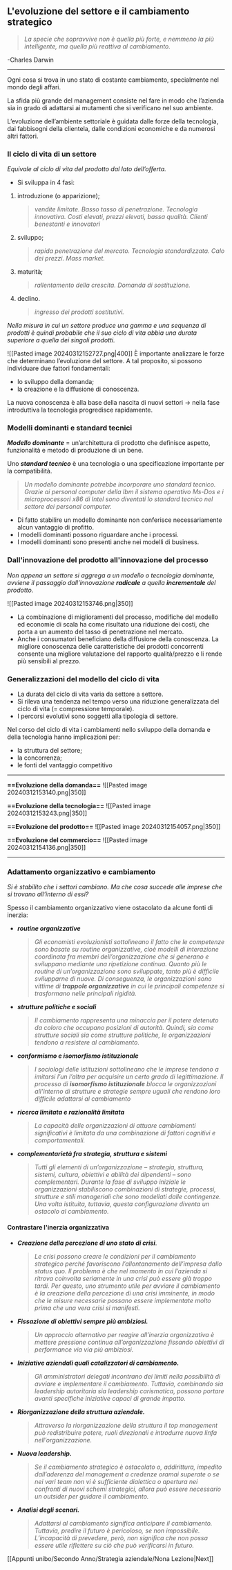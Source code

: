 ## L'evoluzione del settore e il cambiamento strategico
>_La specie che sopravvive non è quella più forte, e nemmeno la più intelligente, ma quella più reattiva al cambiamento._ 

\-Charles Darwin

---
Ogni cosa si trova in uno stato di costante cambiamento, specialmente nel mondo degli affari. 

La sfida più grande del management consiste nel fare in modo che l’azienda sia in grado di adattarsi ai mutamenti che si verificano nel suo ambiente. 

L’evoluzione dell’ambiente settoriale è guidata dalle forze della tecnologia, dai fabbisogni della clientela, dalle condizioni economiche e da numerosi altri fattori.
### Il ciclo di vita di un settore
_Equivale al ciclo di vita del prodotto dal lato dell’offerta._ 
- Si sviluppa in 4 fasi: 
1. introduzione (o apparizione); 
	>_vendite limitate. Basso tasso di penetrazione. Tecnologia innovativa. Costi elevati, prezzi elevati, bassa qualità. Clienti benestanti e innovatori_
2. sviluppo;
	>_rapida penetrazione del mercato. Tecnologia standardizzata. Calo dei prezzi. Mass market._
1. maturità;
	>_rallentamento della crescita. Domanda di sostituzione._
1. declino.
	>_ingresso dei prodotti sostitutivi._

_Nella misura in cui un settore produce una gamma e una sequenza di prodotti è quindi probabile che il suo ciclo di vita abbia una durata superiore a quella dei singoli prodotti._

![[Pasted image 20240312152727.png|400]]
È importante analizzare le forze che determinano l’evoluzione del settore. A tal proposito, si possono individuare due fattori fondamentali: 
- lo sviluppo della domanda; 
- la creazione e la diffusione di conoscenza.

La nuova conoscenza è alla base della nascita di nuovi settori -> nella fase introduttiva la tecnologia progredisce rapidamente.
### Modelli dominanti e standard tecnici
_**Modello dominante**_ = un’architettura di prodotto che definisce aspetto, funzionalità e metodo di produzione di un bene. 

Uno _**standard tecnico**_ è una tecnologia o una specificazione importante per la compatibilità.

>_Un modello dominante potrebbe incorporare uno standard tecnico. Grazie ai personal computer della Ibm il sistema operativo Ms-Dos e i microprocessori x86 di Intel sono diventati lo standard tecnico nel settore dei personal computer._

- Di fatto stabilire un modello dominante non conferisce necessariamente alcun vantaggio di profitto. 
- I modelli dominanti possono riguardare anche i processi. 
- I modelli dominanti sono presenti anche nei modelli di business.
### Dall'innovazione del prodotto all'innovazione del processo
_Non appena un settore si aggrega a un modello o tecnologia dominante, avviene il passaggio dall’innovazione **radicale** a quella **incrementale** del prodotto._

![[Pasted image 20240312153746.png|350]]
- La combinazione di miglioramenti del processo, modifiche del modello ed economie di scala ha come risultato una riduzione dei costi, che porta a un aumento del tasso di penetrazione nel mercato. 
- Anche i consumatori beneficiano della diffusione della conoscenza. La migliore conoscenza delle caratteristiche dei prodotti concorrenti consente una migliore valutazione del rapporto qualità/prezzo e li rende più sensibili al prezzo.

### Generalizzazioni del modello del ciclo di vita
- La durata del ciclo di vita varia da settore a settore. 
- Si rileva una tendenza nel tempo verso una riduzione generalizzata del ciclo di vita (= compressione temporale). 
- I percorsi evolutivi sono soggetti alla tipologia di settore.

Nel corso del ciclo di vita i cambiamenti nello sviluppo della domanda e della tecnologia hanno implicazioni per: 
- la struttura del settore; 
- la concorrenza; 
- le fonti del vantaggio competitivo

---
**==Evoluzione della domanda==**
![[Pasted image 20240312153140.png|350]]

**==Evoluzione della tecnologia==**
![[Pasted image 20240312153243.png|350]]

**==Evoluzione del prodotto==**
![[Pasted image 20240312154057.png|350]]

**==Evoluzione del commercio==**
![[Pasted image 20240312154136.png|350]]

---
### Adattamento organizzativo e cambiamento
_Si è stabilito che i settori cambiano. Ma che cosa succede alle imprese che si trovano all’interno di essi?_ 

Spesso il cambiamento organizzativo viene ostacolato da alcune fonti di inerzia: 
- _**routine organizzative**_ 
	>_Gli economisti evoluzionisti sottolineano il fatto che le competenze sono basate su routine organizzative, cioè modelli di interazione coordinata fra membri dell’organizzazione che si generano e sviluppano mediante una ripetizione continua. Quanto più le routine di un’organizzazione sono sviluppate, tanto più è difficile svilupparne di nuove. Di conseguenza, le organizzazioni sono vittime di **trappole organizzative** in cui le principali competenze si trasformano nelle principali rigidità._
- _**strutture politiche e sociali**_ 
	>_Il cambiamento rappresenta una minaccia per il potere detenuto da coloro che occupano posizioni di autorità. Quindi, sia come strutture sociali sia come strutture politiche, le organizzazioni tendono a resistere al cambiamento._
- _**conformismo e isomorfismo istituzionale**_
	>_I sociologi delle istituzioni sottolineano che le imprese tendono a imitarsi l’un l’altra per acquisire un certo grado di legittimazione. Il processo di **isomorfismo istituzionale** blocca le organizzazioni all’interno di strutture e strategie sempre uguali che rendono loro difficile adattarsi al cambiamento_
- _**ricerca limitata e razionalità limitata**_ 
	>_La capacità delle organizzazioni di attuare cambiamenti significativi è limitata da una combinazione di fattori cognitivi e comportamentali._
- _**complementarietà fra strategia, struttura e sistemi**_
	>_Tutti gli elementi di un’organizzazione – strategia, struttura, sistemi, cultura, obiettivi e abilità dei dipendenti – sono complementari. Durante la fase di sviluppo iniziale le organizzazioni stabiliscono combinazioni di strategie, processi, strutture e stili manageriali che sono modellati dalle contingenze. Una volta istituita, tuttavia, questa configurazione diventa un ostacolo al cambiamento._
#### Contrastare l'inerzia organizzativa
- _**Creazione della percezione di uno stato di crisi**_. 
	>_Le crisi possono creare le condizioni per il cambiamento strategico perché favoriscono l’allontanamento dell’impresa dallo status quo. Il problema è che nel momento in cui l’azienda si ritrova coinvolta seriamente in una crisi può essere già troppo tardi. Per questo, uno strumento utile per avviare il cambiamento è la creazione della percezione di una crisi imminente, in modo che le misure necessarie possano essere implementate molto prima che una vera crisi si manifesti._
- _**Fissazione di obiettivi sempre più ambiziosi.**_
	>_Un approccio alternativo per reagire all’inerzia organizzativa è mettere pressione continua all’organizzazione fissando obiettivi di performance via via più ambiziosi._
- _**Iniziative aziendali quali catalizzatori di cambiamento.**_
	> *Gli amministratori delegati incontrano dei limiti nella possibilità di avviare e implementare il cambiamento. Tuttavia, combinando sia leadership autoritaria sia leadership carismatica, possono portare avanti specifiche iniziative capaci di grande impatto.*
- _**Riorganizzazione della struttura aziendale.**_
	>_Attraverso la riorganizzazione della struttura il top management può redistribuire potere, ruoli direzionali e introdurre nuova linfa nell’organizzazione._
- _**Nuova leadership.**_
	>_Se il cambiamento strategico è ostacolato o, addirittura, impedito dall’aderenza del management a credenze oramai superate o se nei vari team non vi è sufficiente dialettica o apertura nei confronti di nuovi schemi strategici, allora può essere necessario un outsider per guidare il cambiamento._
- _**Analisi degli scenari.**_
	>_Adattarsi al cambiamento significa anticipare il cambiamento. Tuttavia, predire il futuro è pericoloso, se non impossibile. L’incapacità di prevedere, però, non significa che non possa essere utile riflettere su ciò che può verificarsi in futuro._

[[Appunti unibo/Secondo Anno/Strategia aziendale/Nona Lezione|Next]]